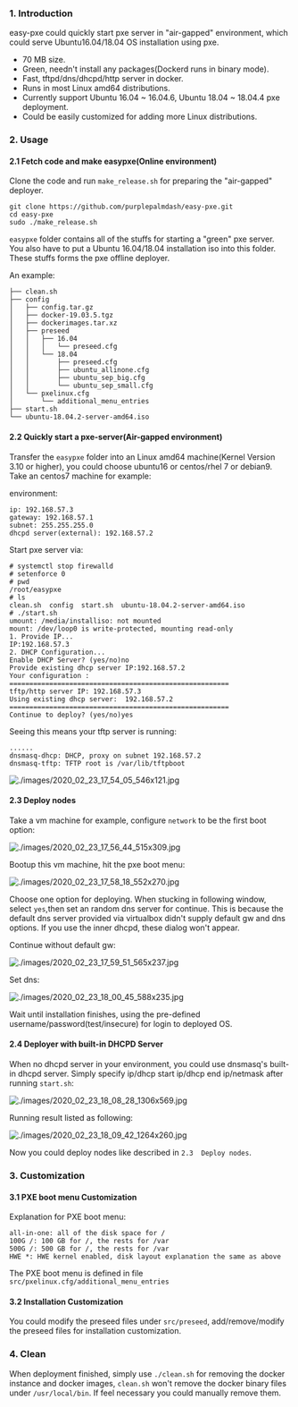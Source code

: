 ### 1. Introduction
easy-pxe could quickly start pxe server in "air-gapped" environment, which could serve Ubuntu16.04/18.04 OS installation using pxe. 
* 70 MB size.
* Green, needn't install any packages(Dockerd runs in binary mode).
* Fast, tftpd/dns/dhcpd/http server in docker. 
* Runs in most Linux amd64 distributions.
* Currently support Ubuntu 16.04 ~ 16.04.6, Ubuntu 18.04 ~ 18.04.4 pxe deployment. 
* Could be easily customized for adding more Linux distributions.   

### 2. Usage
#### 2.1 Fetch code and make easypxe(Online environment)
Clone the code and run `make_release.sh` for preparing the "air-gapped" deployer.   

```
git clone https://github.com/purplepalmdash/easy-pxe.git
cd easy-pxe
sudo ./make_release.sh
```
`easypxe` folder contains all of the stuffs for starting a "green" pxe server. You also have to put a Ubuntu 16.04/18.04 installation iso into this folder. These stuffs forms the pxe offline deployer.     

An example:    

```
├── clean.sh
├── config
│   ├── config.tar.gz
│   ├── docker-19.03.5.tgz
│   ├── dockerimages.tar.xz
│   ├── preseed
│   │   ├── 16.04
│   │   │   └── preseed.cfg
│   │   └── 18.04
│   │       ├── preseed.cfg
│   │       ├── ubuntu_allinone.cfg
│   │       ├── ubuntu_sep_big.cfg
│   │       └── ubuntu_sep_small.cfg
│   └── pxelinux.cfg
│       └── additional_menu_entries
├── start.sh
└── ubuntu-18.04.2-server-amd64.iso
```
#### 2.2 Quickly start a pxe-server(Air-gapped environment)
Transfer the `easypxe` folder into an Linux amd64 machine(Kernel Version 3.10 or higher), you could choose ubuntu16 or centos/rhel 7 or debian9. Take an centos7 machine for example:    

environment:     

```
ip: 192.168.57.3
gateway: 192.168.57.1
subnet: 255.255.255.0
dhcpd server(external): 192.168.57.2
```

Start pxe server via:     

```
# systemctl stop firewalld
# setenforce 0
# pwd
/root/easypxe
# ls
clean.sh  config  start.sh  ubuntu-18.04.2-server-amd64.iso
# ./start.sh 
umount: /media/installiso: not mounted
mount: /dev/loop0 is write-protected, mounting read-only
1. Provide IP...
IP:192.168.57.3
2. DHCP Configuration...
Enable DHCP Server? (yes/no)no
Provide existing dhcp server IP:192.168.57.2
Your configuration :
=======================================================
tftp/http server IP: 192.168.57.3
Using existing dhcp server:  192.168.57.2
=======================================================
Continue to deploy? (yes/no)yes
```
Seeing this means your tftp server is running:    

```
......
dnsmasq-dhcp: DHCP, proxy on subnet 192.168.57.2
dnsmasq-tftp: TFTP root is /var/lib/tftpboot 
```

![./images/2020_02_23_17_54_05_546x121.jpg](./images/2020_02_23_17_54_05_546x121.jpg)

#### 2.3 Deploy nodes
Take a vm machine for example, configure `network` to be the first boot option:   

![./images/2020_02_23_17_56_44_515x309.jpg](./images/2020_02_23_17_56_44_515x309.jpg)

Bootup this vm machine, hit the pxe boot menu:     

![./images/2020_02_23_17_58_18_552x270.jpg](./images/2020_02_23_17_58_18_552x270.jpg)

Choose one option for deploying. When stucking in following window, select `yes`,then set an random dns server for continue. This is because the default dns server provided via virtualbox didn't supply default gw and dns options. If you use the inner dhcpd, these dialog won't appear.     

Continue without default gw:   

![./images/2020_02_23_17_59_51_565x237.jpg](./images/2020_02_23_17_59_51_565x237.jpg)

Set dns:    

![./images/2020_02_23_18_00_45_588x235.jpg](./images/2020_02_23_18_00_45_588x235.jpg)

Wait until installation finishes, using the pre-defined username/password(test/insecure) for login to deployed OS.    

#### 2.4 Deployer with built-in DHCPD Server
When no dhcpd server in your environment, you could use dnsmasq's built-in dhcpd server. Simply specify ip/dhcp start ip/dhcp end ip/netmask after running `start.sh`:    

![./images/2020_02_23_18_08_28_1306x569.jpg](./images/2020_02_23_18_08_28_1306x569.jpg)

Running result listed as following:     

![./images/2020_02_23_18_09_42_1264x260.jpg](./images/2020_02_23_18_09_42_1264x260.jpg)

Now you could deploy nodes like described in `2.3  Deploy nodes`.    

### 3. Customization
#### 3.1 PXE boot menu Customization
Explanation for PXE boot menu:    

```
all-in-one: all of the disk space for /
100G /: 100 GB for /, the rests for /var
500G /: 500 GB for /, the rests for /var
HWE *: HWE kernel enabled, disk layout explanation the same as above
```

The PXE boot menu is defined in file `src/pxelinux.cfg/additional_menu_entries`

#### 3.2 Installation Customization
You could modify the preseed files under `src/preseed`, add/remove/modify the preseed files for installation customization.     

### 4. Clean
When deployment finished, simply use `./clean.sh` for removing the docker instance and docker images, `clean.sh` won't remove the docker binary files under `/usr/local/bin`. If feel necessary you could manually remove them.    


